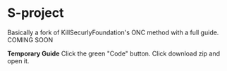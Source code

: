 # S-project
Basically a fork of KillSecurlyFoundation's ONC method with a full guide. COMING SOON


**Temporary Guide**
Click the green "Code" button. Click download zip and open it.
